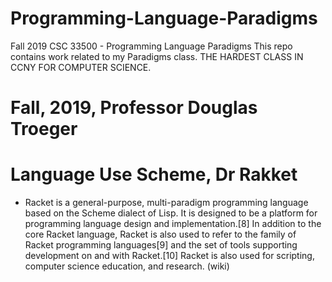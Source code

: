 # Programming-Language-Paradigms
Fall 2019 CSC 33500 - Programming Language Paradigms
This repo contains work related to my Paradigms class.
THE HARDEST CLASS IN CCNY FOR COMPUTER SCIENCE.

# Fall, 2019, Professor Douglas Troeger 

# Language Use Scheme, Dr Rakket
* Racket is a general-purpose, multi-paradigm programming language based on the Scheme dialect of Lisp. It is designed to be a platform for programming language design and implementation.[8] In addition to the core Racket language, Racket is also used to refer to the family of Racket programming languages[9] and the set of tools supporting development on and with Racket.[10] Racket is also used for scripting, computer science education, and research. (wiki)
